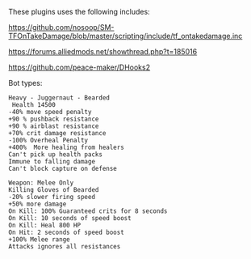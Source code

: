These plugins uses the following includes:

https://github.com/nosoop/SM-TFOnTakeDamage/blob/master/scripting/include/tf_ontakedamage.inc

https://forums.alliedmods.net/showthread.php?t=185016

https://github.com/peace-maker/DHooks2

Bot types:
```
Heavy - Juggernaut - Bearded
 Health 14500
-40% move speed penalty
+90 % pushback resistance
+90 % airblast resistance
+70% crit damage resistance   
-100% Overheal Penalty
+400%  More healing from healers
Can't pick up health packs
Immune to falling damage
Can't block capture on defense

Weapon: Melee Only
Killing Gloves of Bearded
-20% slower firing speed
+50% more damage
On Kill: 100% Guaranteed crits for 8 seconds
On Kill: 10 seconds of speed boost
On Kill: Heal 800 HP
On Hit: 2 seconds of speed boost
+100% Melee range
Attacks ignores all resistances
```